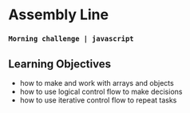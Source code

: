 # Assembly Line
### `Morning challenge | javascript`

## Learning Objectives
- how to make and work with arrays and objects
- how to use logical control flow to make decisions
- how to use iterative control flow to repeat tasks